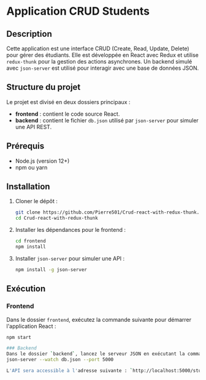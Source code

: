 # Application CRUD Students

## Description
Cette application est une interface CRUD (Create, Read, Update, Delete) pour gérer des étudiants. Elle est développée en React avec Redux et utilise `redux-thunk` pour la gestion des actions asynchrones. Un backend simulé avec `json-server` est utilisé pour interagir avec une base de données JSON.

## Structure du projet
Le projet est divisé en deux dossiers principaux :
- **frontend** : contient le code source React.
- **backend** : contient le fichier `db.json` utilisé par `json-server` pour simuler une API REST.

## Prérequis
- Node.js (version 12+)
- npm ou yarn

## Installation

1. Cloner le dépôt :
    ```bash
    git clone https://github.com/Pierre501/Crud-react-with-redux-thunk.git
    cd Crud-react-with-redux-thunk

    ```

2. Installer les dépendances pour le frontend :
    ```bash
    cd frontend
    npm install
    ```

3. Installer `json-server` pour simuler une API :
    ```bash
    npm install -g json-server
    ```

## Exécution

### Frontend
Dans le dossier `frontend`, exécutez la commande suivante pour démarrer l'application React :
```bash
npm start

### Backend
Dans le dossier `backend`, lancez le serveur JSON en exécutant la commande suivante :
json-server --watch db.json --port 5000

L'API sera accessible à l'adresse suivante : `http://localhost:5000/students`.
